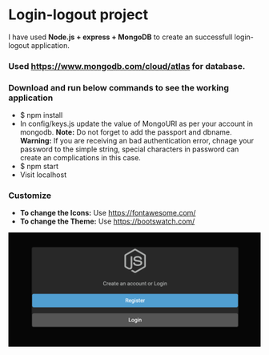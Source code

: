 # Login-logout project

I have used **Node.js + express + MongoDB** to create an successfull login-logout application.

### Used https://www.mongodb.com/cloud/atlas for database.

### Download and run below commands to see the working application

- $ npm install
- In config/keys.js update the value of MongoURI as per your account in mongodb. 
**Note:** Do not forget to add the passport and dbname.
**Warning:** If you are receiving an bad authentication error, chnage your password to the simple string, special characters in password can create an complications in this case.
- $ npm start 
- Visit localhost

### Customize
- **To change the Icons:** Use https://fontawesome.com/
- **To change the Theme:** Use https://bootswatch.com/

![Login](login.png)